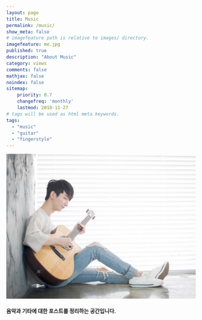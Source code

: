 ```yaml
---
layout: page
title: Music
permalink: /music/
show_meta: false
# imagefeature path is relative to images/ directory.
imagefeature: me.jpg
published: true
description: "About Music"
category: views
comments: false
mathjax: false
noindex: false
sitemap:
    priority: 0.7
    changefreq: 'monthly'
    lastmod: 2018-11-27
# tags will be used as html meta keywords.    
tags:
  - "music"
  - "guitar"
  - "fingerstyle"
---
```




<img src = "https://raw.githubusercontent.com/dha8102/dha8102.github.io/master/images/music/sungha.jpg">

<br>

#### **음악과 기타에 대한 포스트를 정리하는 공간입니다.**

